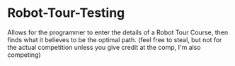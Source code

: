 # Robot-Tour-Testing
Allows for the programmer to enter the details of a Robot Tour Course, then finds what it believes to be the optimal path. (feel free to steal, but not for the actual competition unless you give credit at the comp, I'm also competing)
